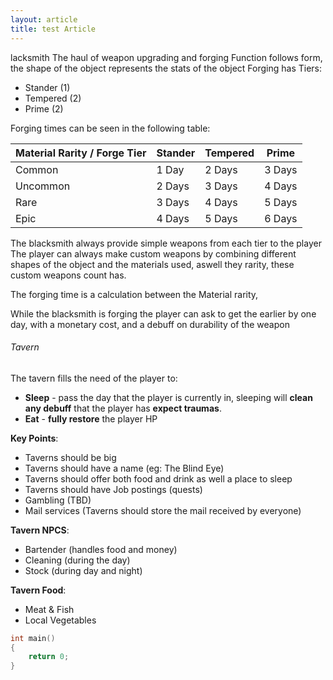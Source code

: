 ```yaml
---
layout: article
title: test Article
---
```


lacksmith
The haul of weapon upgrading and forging
Function follows form, the shape of the object represents the stats of the object
Forging has Tiers:
- Stander (1)
- Tempered (2)
- Prime (2)

Forging times can be seen in the following table:

| Material Rarity / Forge Tier | Stander | Tempered | Prime  |
| ---------------------------- | ------- | -------- | ------ |
| Common                       | 1 Day   | 2 Days   | 3 Days |
| Uncommon                     | 2 Days  | 3 Days   | 4 Days |
| Rare                         | 3 Days  | 4 Days   | 5 Days |
| Epic                         | 4 Days  | 5 Days   | 6 Days |

The blacksmith always provide simple weapons from each tier to the player
The player can always make custom weapons by combining different shapes of the object and the materials used, aswell they rarity, these custom weapons count has.

The forging time is a calculation between the Material rarity,

While the blacksmith is forging the player can ask to get the earlier by one day, with a monetary cost, and a debuff on durability of the weapon 
###### Tavern
The tavern fills the need of the player to: 
- **Sleep** - pass the day that the player is currently in, sleeping will **clean any debuff** that the player has **expect traumas**.
- **Eat**  - **fully restore** the player HP

**Key Points**:
- Taverns should be big
- Taverns should have a name (eg: The Blind Eye)
- Taverns should offer both food and drink as well a place to sleep
- Taverns should have Job postings (quests)
- Gambling (TBD)
- Mail services (Taverns should store the mail received by everyone)

**Tavern NPCS**:
- Bartender (handles food and money)
- Cleaning (during the day)
- Stock (during day and night)
  
**Tavern Food**:
- Meat & Fish
- Local Vegetables

``` cpp
int main()
{
    return 0;
}
```